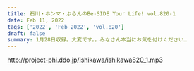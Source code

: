 ```yaml
---
title: 石川・ホンマ・ぶるんのBe-SIDE Your Life! vol.820-1
date: Feb 11, 2022
tags: ['2022', 'Feb 2022', 'vol.820']
draft: false
summary: 1月28日収録。大変です。。みなさん本当にお気を付けください…
---
```


http://project-phi.ddo.jp/ishikawa/ishikawa820_1.mp3
